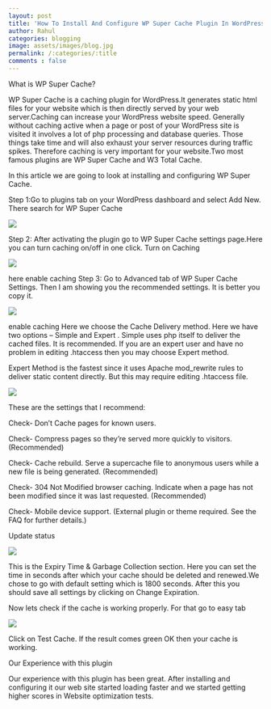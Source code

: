 ```yaml
---
layout: post
title: 'How To Install And Configure WP Super Cache Plugin In WordPress In 2019 ? '
author: Rahul
categories: blogging
image: assets/images/blog.jpg
permalink: /:categories/:title
comments : false
---
```

What is WP Super Cache?

WP Super Cache is a caching plugin for WordPress.It generates static html files for your website which is then directly served by your web server.Caching can increase your WordPress website speed.
Generally without caching active when a page or post of your WordPress site is visited it involves a lot of php processing and database queries. Those things take time and will also exhaust your server resources during traffic spikes. Therefore caching is very important for your website.Two most famous plugins are WP Super Cache and W3 Total Cache.

In this article we are going to look at installing and configuring WP Super Cache.

Step 1:Go to plugins tab on your WordPress dashboard and select Add New. There search for WP Super Cache

<img src='{{site.baseurl}}/assets/images/plugin.jpg'>

Step 2: After activating the plugin go to WP Super Cache settings page.Here you can turn caching on/off in one click. Turn on Caching

<img src='{{site.baseurl}}/assets/images/supercache-settings.jpg'>

here enable caching
Step 3: Go to Advanced tab of WP Super Cache Settings. Then I am showing you the recommended settings. It is better you copy it.

<img src='{{site.baseurl}}/assets/images/cache-delivery.jpg'>


enable caching
Here we choose the Cache Delivery method. Here we have two options – Simple and Expert . Simple uses php itself to deliver the cached files. It is recommended. If you are an expert user and have no problem in editing .htaccess then you may choose Expert method.

Expert Method is the fastest since it uses Apache mod_rewrite rules to deliver static content directly. But this may require editing .htaccess file.

<img src='{{site.baseurl}}/assets/images/wp-super-cache-other-settings-1-1024x386.jpg'>

These are the settings that I recommend:

Check- Don’t Cache pages for known users.

Check- Compress pages so they’re served more quickly to visitors. (Recommended)

Check- Cache rebuild. Serve a supercache file to anonymous users while a new file is being generated. (Recommended)

Check- 304 Not Modified browser caching. Indicate when a page has not been modified since it was last requested. (Recommended)

Check- Mobile device support. (External plugin or theme required. See the FAQ for further details.)

Update status

<img src='{{site.baseurl}}/assets/images/cache-expiry.jpg'>


This is the Expiry Time & Garbage Collection section. Here you can set the time in seconds after which your cache should be deleted and renewed.We chose to go with default setting which is 1800 seconds. After this you should save all settings by clicking on Change Expiration.

Now lets check if the cache is working properly. For that go to easy tab

<img src='{{site.baseurl}}/assets/images/test-cache.jpg'>


Click on Test Cache. If the result comes green OK then your cache is working.

Our Experience with this plugin

Our experience with this plugin has been great. After installing and configuring it our web site started loading faster and we started getting higher scores in Website optimization tests.
